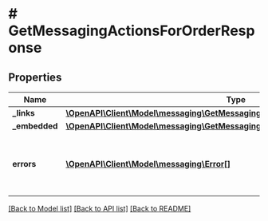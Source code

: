 # # GetMessagingActionsForOrderResponse

## Properties

Name | Type | Description | Notes
------------ | ------------- | ------------- | -------------
**_links** | [**\OpenAPI\Client\Model\messaging\GetMessagingActionsForOrderResponseLinks**](GetMessagingActionsForOrderResponseLinks.md) |  | [optional]
**_embedded** | [**\OpenAPI\Client\Model\messaging\GetMessagingActionsForOrderResponseEmbedded**](GetMessagingActionsForOrderResponseEmbedded.md) |  | [optional]
**errors** | [**\OpenAPI\Client\Model\messaging\Error[]**](Error.md) | A list of error responses returned when a request is unsuccessful. | [optional]

[[Back to Model list]](../../README.md#models) [[Back to API list]](../../README.md#endpoints) [[Back to README]](../../README.md)
